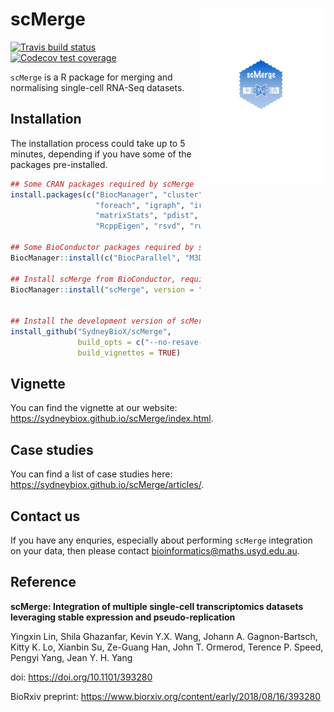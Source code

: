 
<!-- README.md is generated from README.Rmd. Please edit that file -->

# scMerge <img src="./inst/logo.png" align="right" width="200" />

[![Travis build
status](https://travis-ci.org/SydneyBioX/scMerge.svg?branch=master)](https://travis-ci.org/SydneyBioX/scMerge)
[![Codecov test
coverage](https://codecov.io/gh/SydneyBioX/scMerge/branch/master/graph/badge.svg)](https://codecov.io/gh/SydneyBioX/scMerge?branch=master)

`scMerge` is a R package for merging and normalising single-cell RNA-Seq
datasets.

## Installation

The installation process could take up to 5 minutes, depending if you
have some of the packages pre-installed.

``` r
## Some CRAN packages required by scMerge
install.packages(c("BiocManager", "cluster", "distr", "doSNOW", 
                   "foreach", "igraph", "irlba", "iterators", 
                   "matrixStats", "pdist", "proxy",  "Rcpp", 
                   "RcppEigen", "rsvd", "ruv"))

## Some BioConductor packages required by scMerge
BiocManager::install(c("BiocParallel", "M3Drop", "SingleCellExperiment"))

## Install scMerge from BioConductor, requires R 3.6.0 or above
BiocManager::install("scMerge", version = "3.9")


## Install the development version of scMerge
install_github("SydneyBioX/scMerge", 
               build_opts = c("--no-resave-data", "--no-manual"),
               build_vignettes = TRUE)
```

## Vignette

You can find the vignette at our website:
<https://sydneybiox.github.io/scMerge/index.html>.

## Case studies

You can find a list of case studies here:
<https://sydneybiox.github.io/scMerge/articles/>.

## Contact us

If you have any enquries, especially about performing `scMerge`
integration on your data, then please contact
<bioinformatics@maths.usyd.edu.au>.

## Reference

**scMerge: Integration of multiple single-cell transcriptomics datasets
leveraging stable expression and pseudo-replication**

Yingxin Lin, Shila Ghazanfar, Kevin Y.X. Wang, Johann A. Gagnon-Bartsch,
Kitty K. Lo, Xianbin Su, Ze-Guang Han, John T. Ormerod, Terence P.
Speed, Pengyi Yang, Jean Y. H. Yang

doi: <https://doi.org/10.1101/393280>

BioRxiv preprint:
<https://www.biorxiv.org/content/early/2018/08/16/393280>
